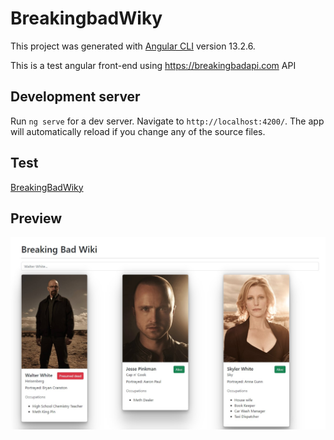 # BreakingbadWiky

This project was generated with [Angular CLI](https://github.com/angular/angular-cli) version 13.2.6.

This is a test angular front-end using https://breakingbadapi.com API

## Development server

Run `ng serve` for a dev server. Navigate to `http://localhost:4200/`. The app will automatically reload if you change any of the source files.

## Test

[BreakingBadWiky](https://joserobertoarias.github.io/breakingbadwiky/)

## Preview

![ScreenShot](https://github.com/joserobertoarias/breakingbadwiky/blob/d71f7d3275ce61298fdab4de20b3d61184053153/src/assets/Screenshot_58.jpg)
